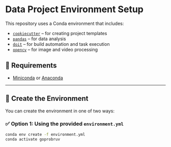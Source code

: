 # Data Project Environment Setup

This repository uses a Conda environment that includes:

- [`cookiecutter`](https://cookiecutter.readthedocs.io/) – for creating project templates
- [`pandas`](https://pandas.pydata.org/) – for data analysis
- [`doit`](https://pydoit.org/) – for build automation and task execution
- [`opencv`](https://opencv.org/) – for image and video processing

## 🧪 Requirements

- [Miniconda](https://docs.conda.io/en/latest/miniconda.html) or [Anaconda](https://www.anaconda.com/)

---

## 🔧 Create the Environment

You can create the environment in one of two ways:

### ✅ Option 1: Using the provided `environment.yml`

```bash
conda env create -f environment.yml
conda activate goprobruv